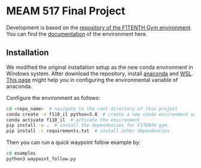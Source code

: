 # MEAM 517 Final Project

Development is based on the [repository of the F1TENTH Gym environment](https://github.com/f1tenth/f1tenth_gym). 
You can find the [documentation](https://f1tenth-gym.readthedocs.io/en/latest/) of the environment here.

## Installation

We modified the original installation setup as the new conda environment in Windows system.
After download the repository, install [anaconda](https://www.anaconda.com/products/distribution) and [WSL](https://learn.microsoft.com/en-us/windows/terminal/install).
[This page](https://www.geeksforgeeks.org/how-to-setup-anaconda-path-to-environment-variable/) might help you in configuring the environmental variable of anaconda.

Configure the environment as follows:
```bash
cd <repo_name>  # navigate to the root directory of this project
conda create -n f110_il python=3.8  # create a new conda environment with Python 3.8
conda activate f110_il  # activate the environment
pip install -e .  # install the dependencies for F1TENTH gym.
pip install -r requirements.txt  # install other dependencies
```

Then you can run a quick waypoint follow example by:
```bash
cd examples
python3 waypoint_follow.py
```

